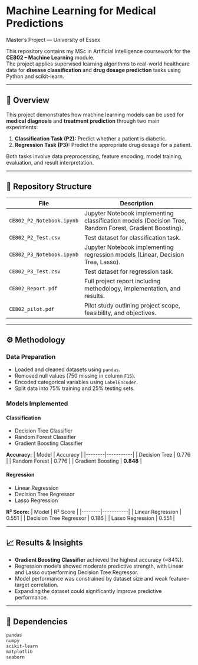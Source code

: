 # Machine Learning for Medical Predictions  
Master’s Project — University of Essex  

This repository contains my MSc in Artificial Intelligence coursework for the **CE802 – Machine Learning** module.  
The project applies supervised learning algorithms to real-world healthcare data for **disease classification** and **drug dosage prediction** tasks using Python and scikit-learn.

---

## 📘 Overview

This project demonstrates how machine learning models can be used for **medical diagnosis** and **treatment prediction** through two main experiments:

1. **Classification Task (P2):** Predict whether a patient is diabetic.  
2. **Regression Task (P3):** Predict the appropriate drug dosage for a patient.

Both tasks involve data preprocessing, feature encoding, model training, evaluation, and result interpretation.

---

## 📂 Repository Structure

| File | Description |
|------|--------------|
| `CE802_P2_Notebook.ipynb` | Jupyter Notebook implementing classification models (Decision Tree, Random Forest, Gradient Boosting). |
| `CE802_P2_Test.csv` | Test dataset for classification task. |
| `CE802_P3_Notebook.ipynb` | Jupyter Notebook implementing regression models (Linear, Decision Tree, Lasso). |
| `CE802_P3_Test.csv` | Test dataset for regression task. |
| `CE802_Report.pdf` | Full project report including methodology, implementation, and results. |
| `CE802_pilot.pdf` | Pilot study outlining project scope, feasibility, and objectives. |

---

## ⚙️ Methodology

### Data Preparation
- Loaded and cleaned datasets using `pandas`.  
- Removed null values (750 missing in column `F15`).  
- Encoded categorical variables using `LabelEncoder`.  
- Split data into 75% training and 25% testing sets.

### Models Implemented

#### **Classification**
- Decision Tree Classifier  
- Random Forest Classifier  
- Gradient Boosting Classifier  

**Accuracy:**
| Model | Accuracy |
|--------|-----------|
| Decision Tree | 0.776 |
| Random Forest | 0.776 |
| Gradient Boosting | **0.848** |

#### **Regression**
- Linear Regression  
- Decision Tree Regressor  
- Lasso Regression  

**R² Score:**
| Model | R² Score |
|--------|-----------|
| Linear Regression | 0.551 |
| Decision Tree Regressor | 0.186 |
| Lasso Regression | 0.551 |

---

## 📈 Results & Insights

- **Gradient Boosting Classifier** achieved the highest accuracy (~84%).  
- Regression models showed moderate predictive strength, with Linear and Lasso outperforming Decision Tree Regressor.  
- Model performance was constrained by dataset size and weak feature–target correlation.  
- Expanding the dataset could significantly improve predictive performance.

---

## 🧰 Dependencies

```bash
pandas
numpy
scikit-learn
matplotlib
seaborn
